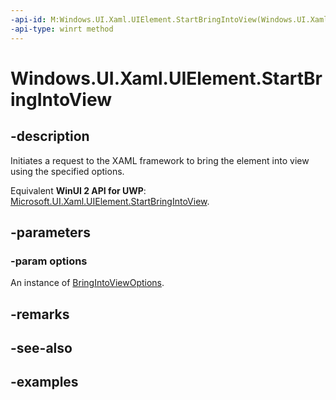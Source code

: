 ```yaml
---
-api-id: M:Windows.UI.Xaml.UIElement.StartBringIntoView(Windows.UI.Xaml.BringIntoViewOptions)
-api-type: winrt method
---
```


<!-- Method syntax.
public void UIElement.StartBringIntoView(BringIntoViewOptions options)
-->

# Windows.UI.Xaml.UIElement.StartBringIntoView


## -description

Initiates a request to the XAML framework to bring the element into view using the specified options.

Equivalent **WinUI 2 API for UWP**: [Microsoft.UI.Xaml.UIElement.StartBringIntoView](/windows/winui/api/microsoft.ui.xaml.uielement.startbringintoview).

## -parameters

### -param options

An instance of [BringIntoViewOptions](bringintoviewoptions.md).

## -remarks

## -see-also

## -examples

